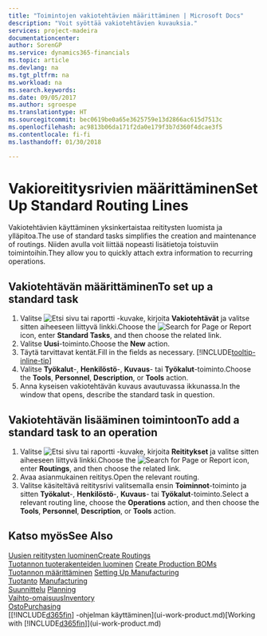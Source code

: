 ```yaml
---
title: "Toimintojen vakiotehtävien määrittäminen | Microsoft Docs"
description: "Voit syöttää vakiotehtävien kuvauksia."
services: project-madeira
documentationcenter: 
author: SorenGP
ms.service: dynamics365-financials
ms.topic: article
ms.devlang: na
ms.tgt_pltfrm: na
ms.workload: na
ms.search.keywords: 
ms.date: 09/05/2017
ms.author: sgroespe
ms.translationtype: HT
ms.sourcegitcommit: bec0619be0a65e3625759e13d2866ac615d7513c
ms.openlocfilehash: ac9813b06da171f2da0e179f3b7d360f4dcae3f5
ms.contentlocale: fi-fi
ms.lasthandoff: 01/30/2018

---
```

# <a name="set-up-standard-routing-lines"></a><span data-ttu-id="3861f-103">Vakioreititysrivien määrittäminen</span><span class="sxs-lookup"><span data-stu-id="3861f-103">Set Up Standard Routing Lines</span></span>
<span data-ttu-id="3861f-104">Vakiotehtävien käyttäminen yksinkertaistaa reititysten luomista ja ylläpitoa.</span><span class="sxs-lookup"><span data-stu-id="3861f-104">The use of standard tasks simplifies the creation and maintenance of routings.</span></span> <span data-ttu-id="3861f-105">Niiden avulla voit liittää nopeasti lisätietoja toistuviin toimintoihin.</span><span class="sxs-lookup"><span data-stu-id="3861f-105">They allow you to quickly attach extra information to recurring operations.</span></span>

## <a name="to-set-up-a-standard-task"></a><span data-ttu-id="3861f-106">Vakiotehtävän määrittäminen</span><span class="sxs-lookup"><span data-stu-id="3861f-106">To set up a standard task</span></span>
1. <span data-ttu-id="3861f-107">Valitse ![Etsi sivu tai raportti](media/ui-search/search_small.png "Etsi sivu tai raportti -kuvake") -kuvake, kirjoita **Vakiotehtävät** ja valitse sitten aiheeseen liittyvä linkki.</span><span class="sxs-lookup"><span data-stu-id="3861f-107">Choose the ![Search for Page or Report](media/ui-search/search_small.png "Search for Page or Report icon") icon, enter **Standard Tasks**, and then choose the related link.</span></span>
2. <span data-ttu-id="3861f-108">Valitse **Uusi**-toiminto.</span><span class="sxs-lookup"><span data-stu-id="3861f-108">Choose the **New** action.</span></span>
3. <span data-ttu-id="3861f-109">Täytä tarvittavat kentät.</span><span class="sxs-lookup"><span data-stu-id="3861f-109">Fill in the fields as necessary.</span></span> [!INCLUDE[tooltip-inline-tip](includes/tooltip-inline-tip_md.md)]
4. <span data-ttu-id="3861f-110">Valitse **Työkalut**-, **Henkilöstö**-, **Kuvaus**- tai **Työkalut**-toiminto.</span><span class="sxs-lookup"><span data-stu-id="3861f-110">Choose the **Tools**, **Personnel**, **Description**, or **Tools** action.</span></span>
5. <span data-ttu-id="3861f-111">Anna kyseisen vakiotehtävän kuvaus avautuvassa ikkunassa.</span><span class="sxs-lookup"><span data-stu-id="3861f-111">In the window that opens, describe the standard task in question.</span></span>

## <a name="to-add-a-standard-task-to-an-operation"></a><span data-ttu-id="3861f-112">Vakiotehtävän lisääminen toimintoon</span><span class="sxs-lookup"><span data-stu-id="3861f-112">To add a standard task to an operation</span></span>
1. <span data-ttu-id="3861f-113">Valitse ![Etsi sivu tai raportti](media/ui-search/search_small.png "Etsi sivu tai raportti -kuvake") -kuvake, kirjoita **Reititykset** ja valitse sitten aiheeseen liittyvä linkki.</span><span class="sxs-lookup"><span data-stu-id="3861f-113">Choose the ![Search for Page or Report](media/ui-search/search_small.png "Search for Page or Report icon") icon, enter **Routings**, and then choose the related link.</span></span>
2. <span data-ttu-id="3861f-114">Avaa asianmukainen reititys.</span><span class="sxs-lookup"><span data-stu-id="3861f-114">Open the relevant routing.</span></span>
3. <span data-ttu-id="3861f-115">Valitse käsiteltävä reititysrivi valitsemalla ensin **Toiminnot**-toiminto ja sitten **Työkalut**-, **Henkilöstö**-, **Kuvaus**- tai **Työkalut**-toiminto.</span><span class="sxs-lookup"><span data-stu-id="3861f-115">Select a relevant routing line, choose the **Operations** action, and then choose the **Tools**, **Personnel**, **Description**, or **Tools** action.</span></span>

## <a name="see-also"></a><span data-ttu-id="3861f-116">Katso myös</span><span class="sxs-lookup"><span data-stu-id="3861f-116">See Also</span></span>  
[<span data-ttu-id="3861f-117">Uusien reititysten luominen</span><span class="sxs-lookup"><span data-stu-id="3861f-117">Create Routings</span></span>](production-how-to-create-routings.md)  
<span data-ttu-id="3861f-118">[Tuotannon tuoterakenteiden luominen](production-how-to-create-production-boms.md)   </span><span class="sxs-lookup"><span data-stu-id="3861f-118">[Create Production BOMs](production-how-to-create-production-boms.md)   </span></span>  
<span data-ttu-id="3861f-119">[Tuotannon määrittäminen](production-configure-production-processes.md) </span><span class="sxs-lookup"><span data-stu-id="3861f-119">[Setting Up Manufacturing](production-configure-production-processes.md) </span></span>  
<span data-ttu-id="3861f-120">[Tuotanto](production-manage-manufacturing.md)  </span><span class="sxs-lookup"><span data-stu-id="3861f-120">[Manufacturing](production-manage-manufacturing.md)  </span></span>  
<span data-ttu-id="3861f-121">[Suunnittelu](production-planning.md) </span><span class="sxs-lookup"><span data-stu-id="3861f-121">[Planning](production-planning.md) </span></span>  
[<span data-ttu-id="3861f-122">Vaihto-omaisuus</span><span class="sxs-lookup"><span data-stu-id="3861f-122">Inventory</span></span>](inventory-manage-inventory.md)  
[<span data-ttu-id="3861f-123">Osto</span><span class="sxs-lookup"><span data-stu-id="3861f-123">Purchasing</span></span>](purchasing-manage-purchasing.md)  
<span data-ttu-id="3861f-124">[[!INCLUDE[d365fin](includes/d365fin_md.md)] -ohjelman käyttäminen](ui-work-product.md)</span><span class="sxs-lookup"><span data-stu-id="3861f-124">[Working with [!INCLUDE[d365fin](includes/d365fin_md.md)]](ui-work-product.md)</span></span>  

